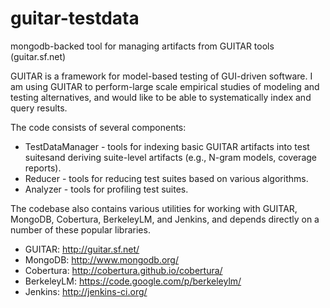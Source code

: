 guitar-testdata
===============

mongodb-backed tool for managing artifacts from GUITAR tools (guitar.sf.net)

GUITAR is a framework for model-based testing of GUI-driven software. I am using GUITAR to perform-large scale
empirical studies of modeling and testing alternatives, and would like to be able to systematically index and
query results.

The code consists of several components:
* TestDataManager - tools for indexing basic GUITAR artifacts into test suitesand deriving 
suite-level artifacts (e.g., N-gram models, coverage reports).
* Reducer - tools for reducing test suites based on various algorithms.
* Analyzer - tools for profiling test suites.


The codebase also contains various utilities for working with GUITAR, MongoDB, Cobertura, BerkeleyLM, and Jenkins,
and depends directly on a number of these popular libraries.

* GUITAR: http://guitar.sf.net/
* MongoDB: http://www.mongodb.org/
* Cobertura: http://cobertura.github.io/cobertura/
* BerkeleyLM: https://code.google.com/p/berkeleylm/
* Jenkins: http://jenkins-ci.org/
